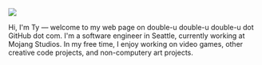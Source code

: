 <img src="https://i.giphy.com/media/TO8WGuVadRniy794oY/giphy.webp">

Hi, I'm Ty — welcome to my web page on double-u double-u double-u dot GitHub dot com. I'm a software engineer in Seattle, currently working at Mojang Studios. In my free time, I enjoy working on video games, other creative code projects, and non-computery art projects.
